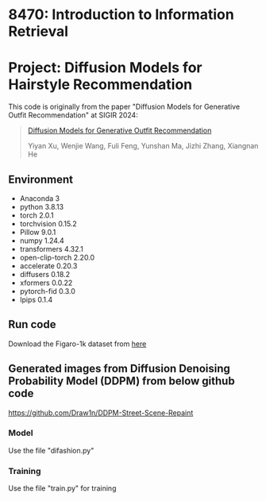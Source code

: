 # 8470: Introduction to Information Retrieval 
# Project: Diffusion Models for Hairstyle Recommendation

This code is originally from the paper "Diffusion Models for Generative Outfit Recommendation" at SIGIR 2024:
> [Diffusion Models for Generative Outfit Recommendation](https://arxiv.org/abs/2402.17279)
> 
> Yiyan Xu, Wenjie Wang, Fuli Feng, Yunshan Ma, Jizhi Zhang, Xiangnan He

## Environment
- Anaconda 3
- python 3.8.13
- torch 2.0.1
- torchvision 0.15.2
- Pillow 9.0.1
- numpy 1.24.4
- transformers 4.32.1
- open-clip-torch 2.20.0
- accelerate 0.20.3
- diffusers 0.18.2
- xformers 0.0.22
- pytorch-fid 0.3.0
- lpips 0.1.4

## Run code
Download the Figaro-1k dataset from [here](https://www.dropbox.com/scl/fi/bkzbwgobxayoaeqohgvrp/Figaro-1k.zip?dl=0&e=7&file_subpath=%2FFigaro-1k%2FOriginal%2FTesting&rlkey=qahueoko45prpzmsadzmus5ga)

## Generated images from Diffusion Denoising Probability Model (DDPM) from below github code
https://github.com/Draw1n/DDPM-Street-Scene-Repaint 

### Model
Use the file "difashion.py"

### Training
Use the file "train.py" for training


